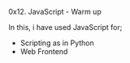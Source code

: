 0x12. JavaScript - Warm up

In this, i have used JavaScript for;
- Scripting as in Python
- Web Frontend
